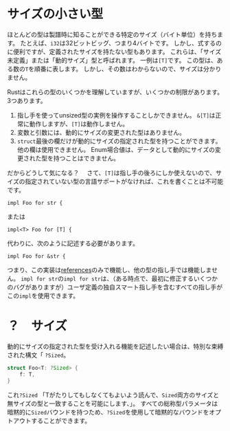# サイズの小さい型

ほとんどの型は製譜時に知ることができる特定のサイズ（バイト単位）を持ちます。
たとえば、`i32`は32ビットビッグ、つまり4バイトです。
しかし、式するのに便利ですが、定義されたサイズを持たない型もあります。
これらは、「サイズ未定義」または「動的サイズ」型と呼ばれます。
一例は`[T]`です。
この型は、ある数の`T`を順番に表します。
しかし、その数はわからないので、サイズは分かりません。

Rustはこれらの型のいくつかを理解していますが、いくつかの制限があります。
3つあります。

1. 指し手を使ってunsized型の実例を操作することしかできません。
    `&[T]`は正常に動作しますが、`[T]`は動作しません。
2. 変数と引数には、動的にサイズの変更された型はありません。
3. `struct`最後の欄だけが動的にサイズの指定された型を持つことができます。
    他の欄は使用できません。
    Enum場合値は、データとして動的にサイズの変更された型を持つことはできません。

だからどうして気になる？　
さて、`[T]`は指し手の後ろにしか使えないので、サイズの指定されていない型の言語サポートがなければ、これを書くことは不可能です。

```rust,ignore
impl Foo for str {
```

または

```rust,ignore
impl<T> Foo for [T] {
```

代わりに、次のように記述する必要があります。

```rust,ignore
impl Foo for &str {
```

つまり、この実装は[references][ref]のみで機能し、他の型の指し手では機能しません。
`impl for str`の`impl for str`は、（ある時点で、最初に修正するいくつかのバグがありますが）ユーザ定義の独自スマート指し手を含むすべての指し手がこの`impl`を使用できます。

[ref]: references-and-borrowing.html

# ？　サイズ

動的にサイズの指定された型を受け入れる機能を記述したい場合は、特別な束縛された構文「 `?Sized`。

```rust
struct Foo<T: ?Sized> {
    f: T,
}
```

これ`?Sized` 「Tがたりしてもしなくてもよいよう読んで、`Sized`両方のサイズと無サイズの型と一致することを可能にします、」。
すべての総称型パラメータは暗黙的に`Sized`バウンドを持つため、`?Sized`を使用して暗黙的なバウンドをオプトアウトすることができます。
